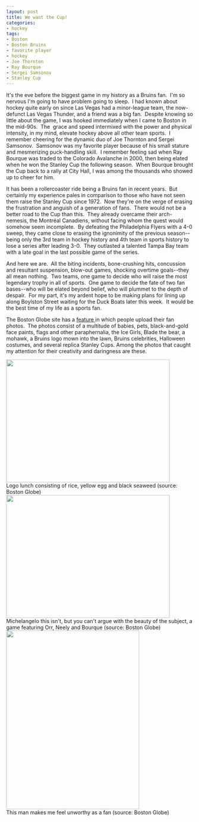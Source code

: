 ```yaml
---
layout: post
title: We want the Cup!
categories:
- hockey
tags:
- Boston
- Boston Bruins
- favorite player
- hockey
- Joe Thornton
- Ray Bourque
- Sergei Samsonov
- Stanley Cup
---
```

It's the eve before the biggest game in my history as a Bruins fan.  I'm so nervous I'm going to have problem going to sleep.  I had known about hockey quite early on since Las Vegas had a minor-league team, the now-defunct Las Vegas Thunder, and a friend was a big fan.  Despite knowing so little about the game, I was hooked immediately when I came to Boston in the mid-90s.  The  grace and speed intermixed with the power and physical intensity, in my mind, elevate hockey above all other team sports.  I remember cheering for the dynamic duo of Joe Thornton and Sergei Samsonov.  Samsonov was my favorite player because of his small stature and mesmerizing puck-handling skill.  I remember feeling sad when Ray Bourque was traded to the Colorado Avalanche in 2000, then being elated when he won the Stanley Cup the following season.  When Bourque brought the Cup back to a rally at City Hall, I was among the thousands who showed up to cheer for him.

It has been a rollercoaster ride being a Bruins fan in recent years.  But certainly my experience pales in comparison to those who have not seen them raise the Stanley Cup since 1972.  Now they're on the verge of erasing the frustration and anguish of a generation of fans.  There would not be a better road to the Cup than this.  They already overcame their arch-nemesis, the Montréal Canadiens, without facing whom the quest would somehow seem incomplete.  By defeating the Philadelphia Flyers with a 4-0 sweep, they came close to erasing the ignonimity of the previous season--being only the 3rd team in hockey history and 4th team in sports history to lose a series after leading 3-0.  They outlasted a talented Tampa Bay team with a late goal in the last possible game of the series.

And here we are.  All the biting incidents, bone-crushing hits, concussion and resultant suspension, blow-out games, shocking overtime goals--they all mean nothing.  Two teams, one game to decide who will raise the most legendary trophy in all of sports.  One game to decide the fate of two fan bases--who will be elated beyond belief, who will plummet to the depth of despair.  For my part, it's my ardent hope to be making plans for lining up along Boylston Street waiting for the Duck Boats later this week.  It would be the best time of my life as a sports fan.

The Boston Globe site has a [feature ](http://www.boston.com/sports/hockey/bruins/extras/share_your_bruins_pride_photos/)in which people upload their fan photos.  The photos consist of a multitude of babies, pets, black-and-gold face paints, flags and other paraphernalia, the Ice Girls, Blade the bear, a mohawk, a Bruins logo mown into the lawn, Bruins celebrities, Halloween costumes, and several replica Stanley Cups. Among the photos that caught my attention for their creativity and daringness are these.

<img src="http://cache.boston.com/stuff/express/2011/05/29/1306684168.2044-26437-r-959x550.JPG" width="440" height="330" />

<figcaption>Logo lunch consisting of rice, yellow egg and black seaweed (source: Boston Globe)</figcaption>


<img src="http://cache.boston.com/stuff/express/2011/04/25/1303737603.2725-31392-r-959x550.JPG" width="440" height="330" />

<figcaption>Michelangelo this isn&#039;t, but you can&#039;t argue with the beauty of the subject, a game featuring Orr, Neely and Bourque (source: Boston Globe)</figcaption>


<img src="http://cache.boston.com/stuff/express/2011/06/03/1307085135.6909-3090.JPG" width="358" height="480" />

<figcaption>This man makes me feel unworthy as a fan (source: Boston Globe)</figcaption>


&nbsp;
